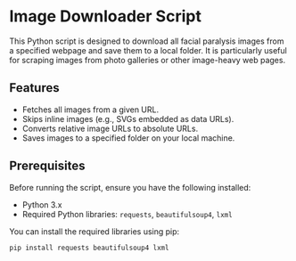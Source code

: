 # Image Downloader Script

This Python script is designed to download all facial paralysis images from a specified webpage and save them to a local folder. It is particularly useful for scraping images from photo galleries or other image-heavy web pages.

## Features
- Fetches all images from a given URL.
- Skips inline images (e.g., SVGs embedded as data URLs).
- Converts relative image URLs to absolute URLs.
- Saves images to a specified folder on your local machine.

## Prerequisites
Before running the script, ensure you have the following installed:
- Python 3.x
- Required Python libraries: `requests`, `beautifulsoup4`, `lxml`

You can install the required libraries using pip:
```bash
pip install requests beautifulsoup4 lxml
